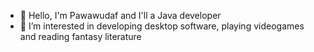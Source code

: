 - 👋 Hello, I'm Pawawudaf and I'll a Java developer 
- 👀 I’m interested in developing desktop software, playing videogames and reading fantasy literature
<!---
Pawawudaf/Pawawudaf is a ✨ special ✨ repository because its `README.md` (this file) appears on your GitHub profile.
You can click the Preview link to take a look at your changes.
--->
